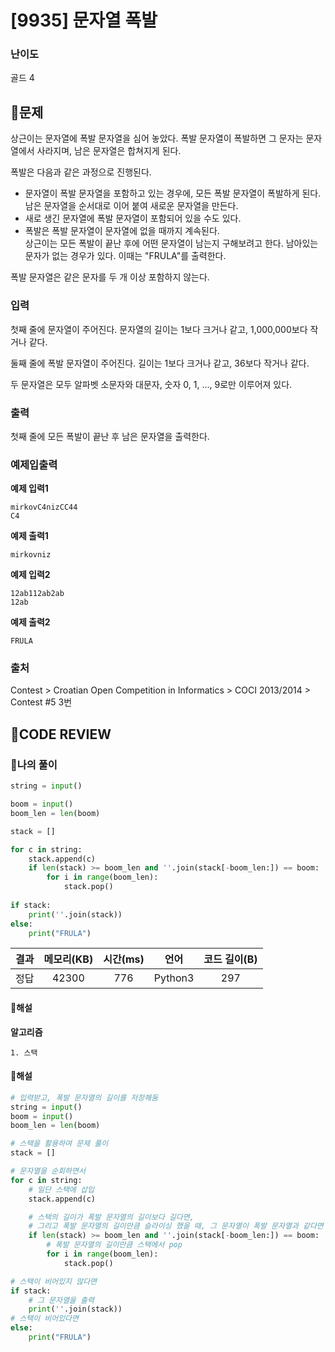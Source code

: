# [9935] 문자열 폭발

### **난이도**
골드 4
## **📝문제**
상근이는 문자열에 폭발 문자열을 심어 놓았다. 폭발 문자열이 폭발하면 그 문자는 문자열에서 사라지며, 남은 문자열은 합쳐지게 된다.

폭발은 다음과 같은 과정으로 진행된다.

- 문자열이 폭발 문자열을 포함하고 있는 경우에, 모든 폭발 문자열이 폭발하게 된다. 남은 문자열을 순서대로 이어 붙여 새로운 문자열을 만든다.
- 새로 생긴 문자열에 폭발 문자열이 포함되어 있을 수도 있다.
- 폭발은 폭발 문자열이 문자열에 없을 때까지 계속된다.  
상근이는 모든 폭발이 끝난 후에 어떤 문자열이 남는지 구해보려고 한다. 남아있는 문자가 없는 경우가 있다. 이때는 "FRULA"를 출력한다.

폭발 문자열은 같은 문자를 두 개 이상 포함하지 않는다.
### **입력**
첫째 줄에 문자열이 주어진다. 문자열의 길이는 1보다 크거나 같고, 1,000,000보다 작거나 같다.

둘째 줄에 폭발 문자열이 주어진다. 길이는 1보다 크거나 같고, 36보다 작거나 같다.

두 문자열은 모두 알파벳 소문자와 대문자, 숫자 0, 1, ..., 9로만 이루어져 있다.
### **출력**
첫째 줄에 모든 폭발이 끝난 후 남은 문자열을 출력한다.
### **예제입출력**

**예제 입력1**

```
mirkovC4nizCC44
C4
```

**예제 출력1**

```
mirkovniz
```

**예제 입력2**

```
12ab112ab2ab
12ab
```

**예제 출력2**

```
FRULA
```

### **출처**
Contest > Croatian Open Competition in Informatics > COCI 2013/2014 > Contest #5 3번
## **🧐CODE REVIEW**

### **🧾나의 풀이**

```python
string = input()

boom = input()
boom_len = len(boom)

stack = []

for c in string:
    stack.append(c)
    if len(stack) >= boom_len and ''.join(stack[-boom_len:]) == boom:
        for i in range(boom_len):
            stack.pop()
    
if stack:
    print(''.join(stack))
else:
    print("FRULA")
```

결과	| 메모리(KB) |	시간(ms) |	언어 |	코드 길이(B)
:----:|:-----:|:-----:|:-----:|:--------:
정답|42300|776|Python3|297
#### **📝해설**

**알고리즘**
```
1. 스택
```
#### **📝해설**

```python
# 입력받고, 폭발 문자열의 길이를 저장해둠
string = input()
boom = input()
boom_len = len(boom)

# 스택을 활용하여 문제 풀이
stack = []

# 문자열을 순회하면서
for c in string:
    # 일단 스택에 삽입
    stack.append(c)

    # 스택의 길이가 폭발 문자열의 길이보다 길다면,
    # 그리고 폭발 문자열의 길이만큼 슬라이싱 했을 때, 그 문자열이 폭발 문자열과 같다면
    if len(stack) >= boom_len and ''.join(stack[-boom_len:]) == boom:
        # 폭발 문자열의 길이만큼 스택에서 pop
        for i in range(boom_len):
            stack.pop()

# 스택이 비어있지 않다면
if stack:
    # 그 문자열을 출력
    print(''.join(stack))
# 스택이 비어있다면
else:
    print("FRULA")
```
